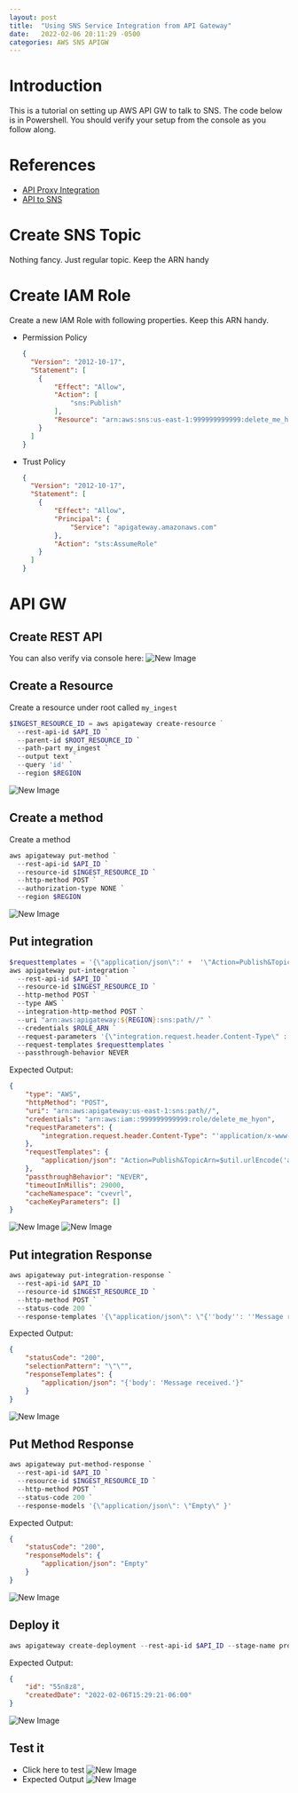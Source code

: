 ```yaml
---
layout: post
title:  "Using SNS Service Integration from API Gateway"
date:   2022-02-06 20:11:29 -0500
categories: AWS SNS APIGW
---
```

# Introduction
This is a tutorial on setting up AWS API GW to talk to SNS. The code below is in Powershell. You should verify your setup from the console as you follow along. 

# References
- [API Proxy Integration](https://aws.amazon.com/premiumsupport/knowledge-center/api-gateway-proxy-integrate-service/)
- [API to SNS](https://www.alexdebrie.com/posts/aws-api-gateway-service-proxy/)

# Create SNS Topic
Nothing fancy. Just regular topic. Keep the ARN handy

# Create IAM Role
Create a new IAM Role with following properties. Keep this ARN handy.
  - Permission Policy
    ```json
    {
      "Version": "2012-10-17",
      "Statement": [
        {
            "Effect": "Allow",
            "Action": [
                "sns:Publish"
            ],
            "Resource": "arn:aws:sns:us-east-1:999999999999:delete_me_hyon"
        }
      ]
    }  
    ```
  - Trust Policy
    ```json
    {
      "Version": "2012-10-17",
      "Statement": [
        {
            "Effect": "Allow",
            "Principal": {
                "Service": "apigateway.amazonaws.com"
            },
            "Action": "sts:AssumeRole"
        }
      ]
    }  
    ```
# API GW
## Create REST API
<script src="https://gist.github.com/quickmute/bf0730f512e6ab1e4b62711ee2506b37.js"></script>
You can also verify via console here:
![New Image](/assets/api_sns_step1.png)

## Create a Resource
Create a resource under root called `my_ingest`
```powershell
$INGEST_RESOURCE_ID = aws apigateway create-resource `   
  --rest-api-id $API_ID `
  --parent-id $ROOT_RESOURCE_ID `
  --path-part my_ingest `
  --output text `
  --query 'id' `
  --region $REGION
```
![New Image](/assets/api_sns_step2.png)

## Create a method
Create a method
```powershell
aws apigateway put-method `
  --rest-api-id $API_ID `
  --resource-id $INGEST_RESOURCE_ID `
  --http-method POST `
  --authorization-type NONE `
  --region $REGION
```
![New Image](/assets/api_sns_step3.png)

## Put integration
```powershell
$requesttemplates = '{\"application/json\":' +  '\"Action=Publish&TopicArn=$util.urlEncode(''' + $SNS_TOPIC_ARN + ''')&Message=$util.urlEncode($input.body)\"}'
aws apigateway put-integration `
  --rest-api-id $API_ID `
  --resource-id $INGEST_RESOURCE_ID `
  --http-method POST `
  --type AWS `
  --integration-http-method POST `
  --uri "arn:aws:apigateway:${REGION}:sns:path//" `
  --credentials $ROLE_ARN `
  --request-parameters '{\"integration.request.header.Content-Type\" : \"''application/x-www-form-urlencoded''\"}' `
  --request-templates $requesttemplates `
  --passthrough-behavior NEVER
```
Expected Output:
```json
{
    "type": "AWS",
    "httpMethod": "POST",
    "uri": "arn:aws:apigateway:us-east-1:sns:path//",
    "credentials": "arn:aws:iam::999999999999:role/delete_me_hyon",
    "requestParameters": {
        "integration.request.header.Content-Type": "'application/x-www-form-urlencoded'"
    },
    "requestTemplates": {
        "application/json": "Action=Publish&TopicArn=$util.urlEncode('arn:aws:sns:us-east-1:999999999999:delete_me_hyon')&Message=$util.urlEncode($input.body)"
    },
    "passthroughBehavior": "NEVER",
    "timeoutInMillis": 29000,
    "cacheNamespace": "cvevrl",
    "cacheKeyParameters": []
}
```
![New Image](/assets/api_sns_step4.png)
![New Image](/assets/api_sns_step5.png)

## Put integration Response
```powershell
aws apigateway put-integration-response `
  --rest-api-id $API_ID `
  --resource-id $INGEST_RESOURCE_ID `
  --http-method POST `
  --status-code 200 `
  --response-templates '{\"application/json\": \"{''body'': ''Message received.''}\"}' 
```
Expected Output:
```json
{
    "statusCode": "200",
    "selectionPattern": "\"\"",
    "responseTemplates": {
        "application/json": "{'body': 'Message received.'}"
    }
}
```
![New Image](/assets/api_sns_step6.png)

## Put Method Response
```powershell
aws apigateway put-method-response `
  --rest-api-id $API_ID `
  --resource-id $INGEST_RESOURCE_ID `
  --http-method POST `
  --status-code 200 `
  --response-models '{\"application/json\": \"Empty\" }'
```
Expected Output:
```json
{
    "statusCode": "200",
    "responseModels": {
        "application/json": "Empty"
    }
}
```
![New Image](/assets/api_sns_step7.png)

## Deploy it
```powershell
aws apigateway create-deployment --rest-api-id $API_ID --stage-name prod
```
Expected Output:
```json
{
    "id": "55n8z8",
    "createdDate": "2022-02-06T15:29:21-06:00"
}
```
![New Image](/assets/api_sns_step8.png)

## Test it
- Click here to test
![New Image](/assets/api_sns_step9.png)
- Expected Output
![New Image](/assets/api_sns_stepx.png)
